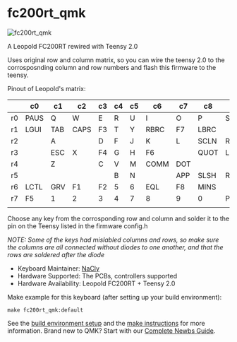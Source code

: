 # fc200rt_qmk

![fc200rt_qmk](https://imgur.com/a/JVZtjOy)

A Leopold FC200RT rewired with Teensy 2.0

Uses original row and column matrix, so you can wire the teensy 2.0 to the corrosposnding column and row numbers and flash this firmware to the teensy.

Pinout of Leopold's matrix:

|    | c0   | c1  | c2   | c3 | c4 | c5 | c6   | c7  | c8   | c9   | c10  | c11  | c12  | c13  | c14  | c15  |
|----|------|-----|------|----|----|----|------|-----|------|------|------|------|------|------|------|------|
| r0 | PAUS | Q   | W    | E  | R  | U  | I    | O   | P    | SLCK |      |      |      |      |      |      |
| r1 | LGUI | TAB | CAPS | F3 | T  | Y  | RBRC | F7  | LBRC |      | BSPC |      |      |      |      | LSFT |
| r2 |      | A   |      | D  | F  | J  | K    | L   | SCLN | RGUI | BSLS |      |      |      |      | RSFT |
| r3 |      | ESC | X    | F4 | G  | H  | F6   |     | QUOT | LALT | F11  | SPC  |      |      | UP   |      |
| r4 |      | Z   |      | C  | V  | M  | COMM | DOT |      |      | ENT  |      |      |      |      |      |
| r5 |      |     |      |    | B  | N  |      | APP | SLSH | RALT | F12  | DOWN | RGHT |      | LEFT |      |
| r6 | LCTL | GRV | F1   | F2 | 5  | 6  | EQL  | F8  | MINS |      | F9   | DEL  | INS  | PGUP | HOME |      |
| r7 | F5   | 1   | 2    | 3  | 4  | 7  | 8    | 9   | 0    | PSCR | F10  |      |      | PGDN | END  |      |
|    |      |     |      |    |    |    |      |     |      |      |      |      |      |      |      |      |

Choose any key from the corrosponding row and column and solder it to the pin on the Teensy listed in the firmware config.h

_NOTE: Some of the keys had mislabled columns and rows, so make sure the columns are all connected without diodes to one another, and that the rows are soldered after the diode_

* Keyboard Maintainer: [NaCly](https://github.com/Na-Cly)
* Hardware Supported: The PCBs, controllers supported
* Hardware Availability: Leopold FC200RT + Teensy 2.0

Make example for this keyboard (after setting up your build environment):

    make fc200rt_qmk:default

See the [build environment setup](https://docs.qmk.fm/#/getting_started_build_tools) and the [make instructions](https://docs.qmk.fm/#/getting_started_make_guide) for more information. Brand new to QMK? Start with our [Complete Newbs Guide](https://docs.qmk.fm/#/newbs).
